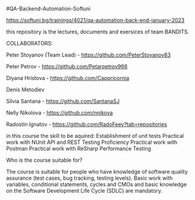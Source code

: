 #QA-Backend-Automation-Softuni

https://softuni.bg/trainings/4021/qa-automation-back-end-january-2023

this repository is the lectures, documents and exersices of team BANDITS.

COLLABORATORS:

  Peter Stoyanov (Team Lead) - https://github.com/PeterStoyanov83   
  
  Peter Petrov  - https://github.com/Petarpetrov966
  
  Diyana Hristova  - https://github.com/Cappricornia
  
  Denis Metodiev  
  
  Silvia Santana - https://github.com/SantanaSJ
  
  Nelly Nikolova - https://github.com/nnikova
  
  Radostin Ignatov - https://github.com/RadoFeev?tab=repositories



in this course the skill to be aquired:
  Establishment of unit tests
  Practical work with NUnit
  API and REST Testing Proficiency
  Practical work with Postman
  Practical work with ReSharp
  Performance Testing


Who is the course suitable for? 

The course is suitable for people who have knowledge of software quality assurance 
(test cases, bug tracking, testing levels). Basic work with variables, conditional statements, 
cycles and CMOs and basic knowledge on the Software Development Life Cycle (SDLC) are mandatory.
